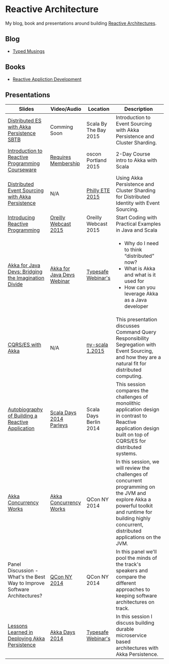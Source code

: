 # Reactive Architecture

My blog, book and presentations around building [Reactive Architectures](http://www.reactivemanifesto.org).

## Blog

* [Typed Musings](http://ironfish.github.io)

## Books

* [Reactive Appliction Development](http://manning.com/devore/?a_aid=ironfish&a_bid=39e254aa)

## Presentations

| Slides       | Video/Audio | Location | Description |
| ------------ | ------------| -------- | ----------- |
| [Distributed ES with Akka Persistence SBTB](/pdf/distributed_es_with_akka_persistence_sbtb.pdf) | Comming Soon | Scala By The Bay 2015 | Introduction to Event Sourcing with Akka Persistence and Cluster Sharding. |
| [Introduction to Reactive Programming Courseware](https://github.com/ironfish/reactive-restaurant-student) | [Requires Membership](https://members.oreilly.com/account/login) | oscon Portland 2015 | 2-Day Course intro to Akka with Scala |
| [Distributed Event Sourcing with Akka Persistence](/pdf/distributed_es_with_akka_persistence.pdf) | N/A | [Philly ETE 2015](http://phillyemergingtech.com/sessions/distributed-eventsourcing-with-akka/) | Using Akka Persistence and Cluster Sharding for Distributed Identity with Event Sourcing. |
| [Introducing Reactive Programming](/pdf/introducing_reactive_programming.pdf) | [Oreilly Webcast 2015](http://www.oreilly.com/pub/e/3404) | Oreilly Webcast 2015 | Start Coding with Practical Examples in Java and Scala |
| [Akka for Java Devs: Bridging the Imagination Divide](/pdf/akka_for_java_devs.pdf) | [Akka for Java Devs Webinar](http://www.typesafe.com/resources/video/akka-for-java-devs-bridging-the-imagination-divide) | [Typesafe Webinar's](https://www.typesafe.com/resources/videos) | <ul><li>Why do I need to think “distributed” now?</li><li>What is Akka and what is it used for</li><li>How can you leverage Akka as a Java developer</li></ul> |
| [CQRS/ES with Akka](/pdf/cqrs_es.pdf) | N/A | [ny-scala 1.2015](http://www.meetup.com/ny-scala/events/219615402/) | This presentation discusses Command Query Responsibility Segregation with Event Sourcing, and how they are a natural fit for distributed computing. |
| [Autobiography of Building a Reactive Application](/pdf/autobiography_building_ra.pdf) | [Scala Days 2014 Parleys](http://parleys.com/play/53a7d2cce4b0543940d9e55c/chapter0/about) | Scala Days Berlin 2014 | This session compares the challenges of monolithic application design in contrast to Reactive application design built on top of CQRS/ES for distributed systems. |
| [Akka Concurrency Works](pdf/akka_concurrency_works.pdf)| [Akka Concurrency Works](http://www.infoq.com/presentations/akka-concurrency-jvm?utm_source=infoq&utm_medium=QCon_EarlyAccessVideos&utm_campaign=QConNewYork2014) | QCon NY 2014 | In this session, we will review the challenges of concurrent programming on the JVM and explore Akka a powerful toolkit and runtime for building highly concurrent, distributed applications on the JVM. |
| Panel Discussion - What's the Best Way to Improve Software Architectures? | [QCon NY 2014](http://www.infoq.com/presentations/panel-improve-software-architecture?utm_source=infoq&utm_medium=QCon_EarlyAccessVideos&utm_campaign=QConNewYork2014) | QCon NY 2014 | In this panel we'll pool the minds of the track's speakers and compare the different approaches to keeping software architectures on track. |
| [Lessons Learned in Deploying Akka Persistence](/pdf/lessons-learned-akka-persistence.pdf) | [Akka Days 2014](https://typesafe.com/resources/video/akka-days-webinar-day-1) | [Typesafe Webinar's](https://www.typesafe.com/resources/videos) | In this session I discuss building durable microservice based architectures with Akka Persistence. |
